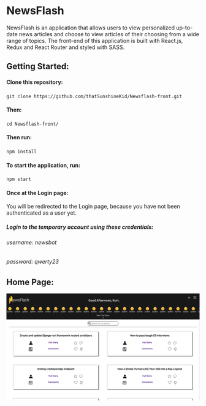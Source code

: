 # NewsFlash

NewsFlash is an application that allows users to view personalized up-to-date news articles and choose to view articles of their choosing from a wide range of topics. The front-end of this application is built with React.js, Redux and React Router and styled with SASS.

## Getting Started:

#### Clone this repository:

`git clone https://github.com/thatSunshineKid/Newsflash-front.git`

#### Then:

`cd Newsflash-front/`

#### Then run:

`npm install`

#### To start the application, run:

`npm start`

#### Once at the Login page:

You will be redirected to the Login page, because you have not been authenticated as a user yet.

##### Login to the temporary account using these credentials:

###### username: newsbot

###### password: qwerty23

## Home Page:

<img src="src/assets/images/newsflash-home.png">
